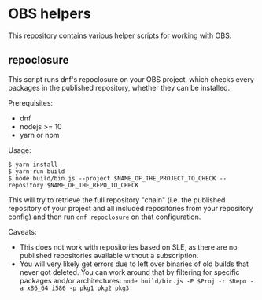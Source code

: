 # OBS helpers

This repository contains various helper scripts for working with OBS.

## repoclosure

This script runs dnf's repoclosure on your OBS project, which checks every
packages in the published repository, whether they can be installed.

Prerequisites:
- dnf
- nodejs >= 10
- yarn or npm

Usage:
```ShellSession
$ yarn install
$ yarn run build
$ node build/bin.js --project $NAME_OF_THE_PROJECT_TO_CHECK --repository $NAME_OF_THE_REPO_TO_CHECK
```

This will try to retrieve the full repository "chain" (i.e. the published
repository of your project and all included repositories from your repository
config) and then run `dnf repoclosure` on that configuration.

Caveats:
- This does not work with repositories based on SLE, as there are no published
  repositories available without a subscription.
- You will very likely get errors due to left over binaries of old builds that
  never got deleted. You can work around that by filtering for specific packages
  and/or architectures:
  `node build/bin.js -P $Proj -r $Repo -a x86_64 i586 -p pkg1 pkg2 pkg3`
